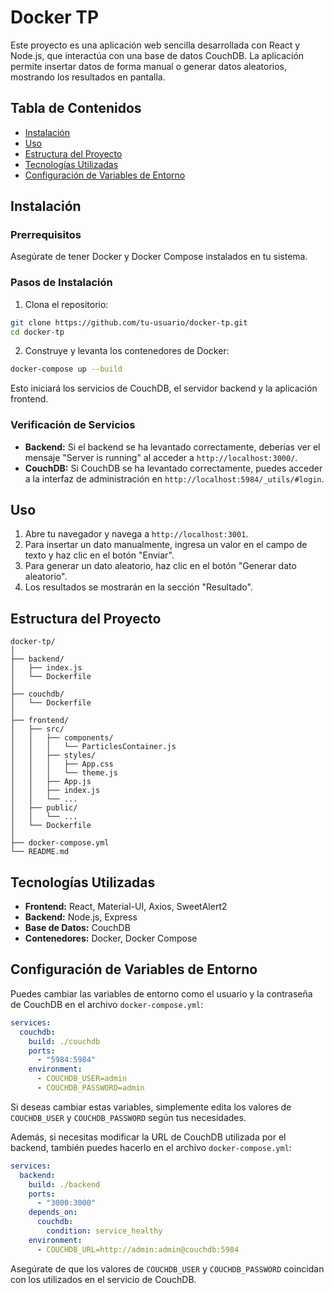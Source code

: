 # Docker TP

Este proyecto es una aplicación web sencilla desarrollada con React y Node.js, que interactúa con una base de datos CouchDB. La aplicación permite insertar datos de forma manual o generar datos aleatorios, mostrando los resultados en pantalla.

## Tabla de Contenidos
- [Instalación](#instalación)
- [Uso](#uso)
- [Estructura del Proyecto](#estructura-del-proyecto)
- [Tecnologías Utilizadas](#tecnologías-utilizadas)
- [Configuración de Variables de Entorno](#configuración-de-variables-de-entorno)

## Instalación

### Prerrequisitos

Asegúrate de tener Docker y Docker Compose instalados en tu sistema.

### Pasos de Instalación

1. Clona el repositorio:

```bash
git clone https://github.com/tu-usuario/docker-tp.git
cd docker-tp
```

2. Construye y levanta los contenedores de Docker:

```bash
docker-compose up --build
```

Esto iniciará los servicios de CouchDB, el servidor backend y la aplicación frontend.

### Verificación de Servicios

- **Backend:** Si el backend se ha levantado correctamente, deberías ver el mensaje "Server is running" al acceder a `http://localhost:3000/`.
- **CouchDB:** Si CouchDB se ha levantado correctamente, puedes acceder a la interfaz de administración en `http://localhost:5984/_utils/#login`.

## Uso

1. Abre tu navegador y navega a `http://localhost:3001`.
2. Para insertar un dato manualmente, ingresa un valor en el campo de texto y haz clic en el botón "Enviar".
3. Para generar un dato aleatorio, haz clic en el botón "Generar dato aleatorio".
4. Los resultados se mostrarán en la sección "Resultado".

## Estructura del Proyecto

```plaintext
docker-tp/
│
├── backend/
│   ├── index.js
│   └── Dockerfile
│
├── couchdb/
│   └── Dockerfile
│
├── frontend/
│   ├── src/
│   │   ├── components/
│   │   │   └── ParticlesContainer.js
│   │   ├── styles/
│   │   │   ├── App.css
│   │   │   └── theme.js
│   │   ├── App.js
│   │   ├── index.js
│   │   └── ...
│   ├── public/
│   │   └── ...
│   └── Dockerfile
│
├── docker-compose.yml
└── README.md
```

## Tecnologías Utilizadas

- **Frontend:** React, Material-UI, Axios, SweetAlert2
- **Backend:** Node.js, Express
- **Base de Datos:** CouchDB
- **Contenedores:** Docker, Docker Compose

## Configuración de Variables de Entorno

Puedes cambiar las variables de entorno como el usuario y la contraseña de CouchDB en el archivo `docker-compose.yml`:

```yaml
services:
  couchdb:
    build: ./couchdb
    ports:
      - "5984:5984"
    environment:
      - COUCHDB_USER=admin
      - COUCHDB_PASSWORD=admin
```

Si deseas cambiar estas variables, simplemente edita los valores de `COUCHDB_USER` y `COUCHDB_PASSWORD` según tus necesidades.

Además, si necesitas modificar la URL de CouchDB utilizada por el backend, también puedes hacerlo en el archivo `docker-compose.yml`:

```yaml
services:
  backend:
    build: ./backend
    ports:
      - "3000:3000"
    depends_on:
      couchdb:
        condition: service_healthy
    environment:
      - COUCHDB_URL=http://admin:admin@couchdb:5984
```

Asegúrate de que los valores de `COUCHDB_USER` y `COUCHDB_PASSWORD` coincidan con los utilizados en el servicio de CouchDB.
